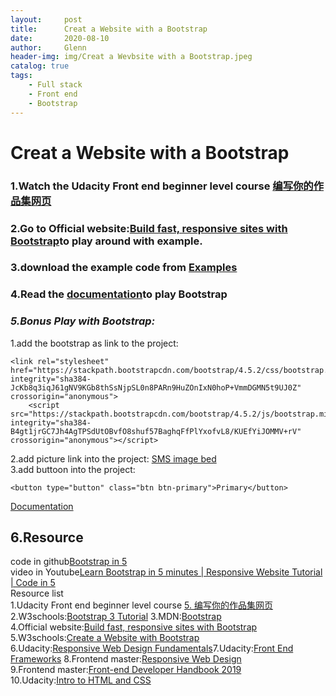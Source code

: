 ```yaml
---
layout:     post
title:      Creat a Website with a Bootstrap
date:       2020-08-10
author:     Glenn
header-img: img/Creat a Wevbsite with a Bootstrap.jpeg
catalog: true
tags:
    - Full stack
    - Front end
    - Bootstrap
---
```

# Creat a Website with a Bootstrap
### 1.Watch the Udacity Front end beginner level course [编写你的作品集网页](https://classroom.udacity.com/nanodegrees/nd001-cn-basic/parts/dc2b8226-5581-4035-ae50-f18ee88fcb85)  
### 2.Go to Official website:[Build fast, responsive sites with Bootstrap](https://getbootstrap.com/)to play around with example.  
### 3.download the example code from [Examples](https://getbootstrap.com/docs/4.5/examples/)  
### 4.Read the [documentation](https://getbootstrap.com/docs/4.5/getting-started/contents/)to play Bootstrap  
### ***5.Bonus Play with Bootstrap:***  
1.add the bootstrap as link to the project:  
```
<link rel="stylesheet" href="https://stackpath.bootstrapcdn.com/bootstrap/4.5.2/css/bootstrap.min.css" integrity="sha384-JcKb8q3iqJ61gNV9KGb8thSsNjpSL0n8PARn9HuZOnIxN0hoP+VmmDGMN5t9UJ0Z" crossorigin="anonymous">
    <script src="https://stackpath.bootstrapcdn.com/bootstrap/4.5.2/js/bootstrap.min.js" integrity="sha384-B4gt1jrGC7Jh4AgTPSdUtOBvfO8shuf57BaghqFfPlYxofvL8/KUEfYiJOMMV+rV" crossorigin="anonymous"></script>
```
2.add picture link into the project: 
[SMS image bed](https://sm.ms/)  
3.add buttoon into the project: 
```
<button type="button" class="btn btn-primary">Primary</button>
```
[Documentation](https://getbootstrap.com/docs/4.5/getting-started/introduction/)  
## 6.Resource 
code in github[Bootstrap in 5](https://github.com/blondiebits/code-in-5/tree/master/Bootstrap%20in%205)  
video in Youtube[Learn Bootstrap in 5 minutes | Responsive Website Tutorial | Code in 5](https://www.youtube.com/watch?v=yalxT0PEx8c)  
Resource list   
1.Udacity Front end beginner level course [5. 编写你的作品集网页](https://classroom.udacity.com/nanodegrees/nd001-cn-basic/parts/dc2b8226-5581-4035-ae50-f18ee88fcb85)  
2.W3schools:[Bootstrap 3 Tutorial](https://www.w3schools.com/bootstrap/default.asp)
3.MDN:[Bootstrap](https://developer.mozilla.org/en-US/docs/Glossary/Bootstrap)  
4.Official website:[Build fast, responsive sites with Bootstrap](https://getbootstrap.com/)  
5.W3schools:[Create a Website with Bootstrap](https://www.w3schools.com/howto/howto_website_bootstrap.asp)  
6.Udacity:[Responsive Web Design Fundamentals](https://www.udacity.com/course/responsive-web-design-fundamentals--ud893)7.Udacity:[Front End Frameworks](https://www.udacity.com/course/front-end-frameworks--ud894)
8.Frontend master:[Responsive Web Design](https://frontendmasters.com/courses/responsive-web-design/)  
9.Frontend master:[Front-end Developer Handbook 2019](https://frontendmasters.com/books/front-end-handbook/2019/)  
10.Udacity:[Intro to HTML and CSS](https://www.udacity.com/course/intro-to-html-and-css--ud001)
